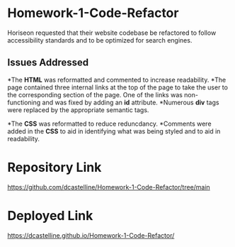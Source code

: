 # **Homework-1-Code-Refactor**

Horiseon requested that their website codebase be refactored to follow accessibility standards and to be optimized for search engines.

## **Issues Addressed**

*The **HTML** was reformatted and commented to increase readability.
*The page contained three internal links at the top of the page to take the user to the corresponding section of the page. One of the links was non-functioning and was fixed by adding an **id** attribute.
*Numerous **div** tags were replaced by the appropriate semantic tags.

*The **CSS** was reformatted to reduce reduncdancy.
*Comments were added in the **CSS** to aid in identifying what was being styled and to aid in readability.

# **Repository Link**

https://github.com/dcastelline/Homework-1-Code-Refactor/tree/main

# **Deployed Link**

https://dcastelline.github.io/Homework-1-Code-Refactor/

